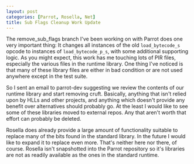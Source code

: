 ```yaml
---
layout: post
categories: [Parrot, Rosella, Net]
title: Sub Flags Cleanup Work Update
---
```


The remove_sub_flags branch I've been working on with Parrot does one very
important thing: It changes all instances of the old `load_bytecode_s` opcode
to instances of `load_bytecode_p_s`, with some additional supporting logic.
As you might expect, this work has me touching lots of PIR files, especially
the various files in the runtime library. One thing I've noticed is that many
of these library files are either in bad condition or are not used anywhere
except in the test suite.

So I sent an email to parrot-dev suggesting we review the contents of our
runtime library and start removing cruft. Basically, anything that isn't
relied upon by HLLs and other projects, and anything which doesn't provide
any benefit over alternatives should probably go. At the least I would like
to see some of these libraries moved to external repos. Any that aren't worth
that effort can probably be deleted.

Rosella does already provide a large amount of functionality suitable to
replace many of the bits found in the standard library. In the future I would
like to expand it to replace even more. That's neither here nor there, of
course. Rosella isn't snapshotted into the Parrot repository so it's libraries
are not as readily available as the ones in the standard runtime.
